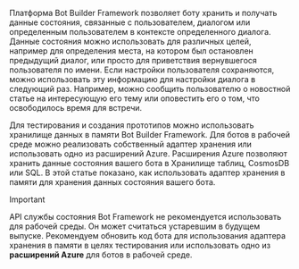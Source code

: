 Платформа Bot Builder Framework позволяет боту хранить и получать данные состояния, связанные с пользователем, диалогом или определенным пользователем в контексте определенного диалога. Данные состояния можно использовать для различных целей, например для определения места, на котором был остановлен предыдущий диалог, или просто для приветствия вернувшегося пользователя по имени. Если настройки пользователя сохраняются, можно использовать эту информацию для настройки диалога в следующий раз. Например, можно сообщить пользователю о новостной статье на интересующую его тему или оповестить его о том, что освободилось время для встречи. 

Для тестирования и создания прототипов можно использовать хранилище данных в памяти Bot Builder Framework. Для ботов в рабочей среде можно реализовать собственный адаптер хранения или использовать одно из расширений Azure. Расширения Azure позволяют хранить данные состояния вашего бота в Хранилище таблиц, CosmosDB или SQL. В этой статье показано, как использовать адаптер хранения в памяти для хранения данных состояния вашего бота. 

> [!IMPORTANT]
> API службы состояния Bot Framework не рекомендуется использовать для рабочей среды. Он может считаться устаревшим в будущем выпуске. Рекомендуем обновить код бота для использования адаптера хранения в памяти в целях тестирования или использовать одно из **расширений Azure** для ботов в рабочей среде.
